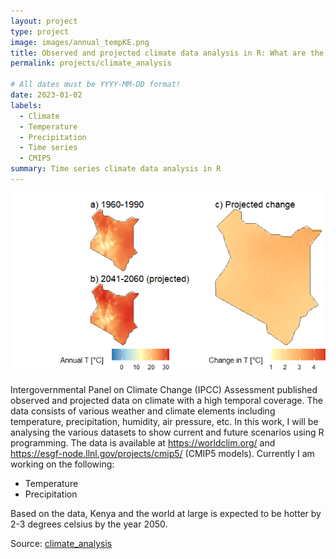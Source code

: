 ```yaml
---
layout: project
type: project
image: images/annual_tempKE.png
title: Observed and projected climate data analysis in R: What are the expected changes in climatic conditions?
permalink: projects/climate_analysis

# All dates must be YYYY-MM-DD format!
date: 2023-01-02
labels:
  - Climate
  - Temperature
  - Precipitation
  - Time series
  - CMIP5
summary: Time series climate data analysis in R 
---
```

<img class="ui medium right floated rounded image" src="../images/temp_change.png">

Intergovernmental Panel on Climate Change (IPCC) Assessment published observed and projected data on climate with a high temporal coverage. The data consists of various weather and climate elements including temperature, precipitation, humidity, air pressure, etc. In this work, I will be analysing the various datasets to show current and future scenarios using R programming. The data is available at https://worldclim.org/ and https://esgf-node.llnl.gov/projects/cmip5/ (CMIP5 models).
Currently I am working on the following:
- Temperature
- Precipitation

Based on the data, Kenya and the world at large is expected to be hotter by 2-3 degrees celsius by the year 2050.

Source: <a href="https://github.com/japhethkimeu/climate_analysis"><i class="large github icon"></i>climate_analysis</a>

